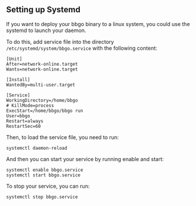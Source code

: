 ## Setting up Systemd

If you want to deploy your bbgo binary to a linux system, you could use the systemd to launch your daemon.

To do this, add service file into the directory `/etc/systemd/system/bbgo.service` with the following content:

```shell
[Unit]
After=network-online.target
Wants=network-online.target

[Install]
WantedBy=multi-user.target

[Service]
WorkingDirectory=/home/bbgo
# KillMode=process
ExecStart=/home/bbgo/bbgo run
User=bbgo
Restart=always
RestartSec=60
```

Then, to load the service file, you need to run:

```shell
systemctl daemon-reload
```

And then you can start your service by running enable and start:

```shell
systemctl enable bbgo.service
systemctl start bbgo.service
```

To stop your service, you can run:

```shell
systemctl stop bbgo.service
```

